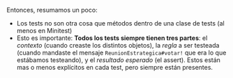 Entonces, resumamos un poco: 

* Los tests no son otra cosa que métodos dentro de una clase de tests (al menos en Minitest)
* Esto es importante: **Todos los tests siempre tienen tres partes**: el _contexto_ (cuando creaste los distintos objetos), la _regla_ a ser testeada (cuando mandaste el mensaje `ReunionEstrategica#votar!` que era lo que estábamos testeando), y el _resultado esperado_ (el assert). Estos están mas o menos explícitos en cada test, pero siempre están presentes.